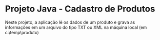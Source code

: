 # Projeto Java - Cadastro de Produtos

Neste projeto, a aplicação lê os dados de um produto e grava as informações em um arquivo do tipo TXT ou XML na máquina local (em c:\\temp\\produto)
